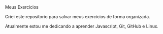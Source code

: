 Meus Exercícios

Criei este repositorio para salvar meus exercícios de forma organizada.

Atualmente estou me dedicando a aprender Javascript, Git, GitHub e Linux.
